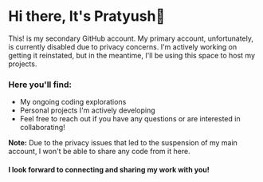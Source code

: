 # Hi there, It's Pratyush👋

This! is my secondary GitHub account. My primary account, unfortunately, is currently disabled due to privacy concerns. I'm actively working on getting it reinstated, but in the meantime, I'll be using this space to host my projects.

### Here you'll find:

 - My ongoing coding explorations
 - Personal projects I'm actively developing
 - Feel free to reach out if you have any questions or are interested in collaborating!

**Note:** Due to the privacy issues that led to the suspension of my main account, I won't be able to share any code from it here.

#### I look forward to connecting and sharing my work with you!
